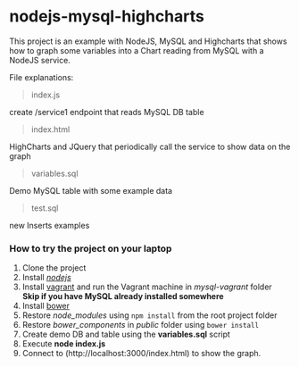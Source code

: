 # nodejs-mysql-highcharts

This project is an example with NodeJS, MySQL and Highcharts that shows how to graph some variables into a Chart reading from MySQL with a NodeJS service.

File explanations:

> index.js

create /service1 endpoint that reads MySQL DB table

> index.html 

HighCharts and JQuery that periodically call the service to show data on the graph

> variables.sql

Demo MySQL table with some example data

> test.sql

new Inserts examples

### How to try the project on your laptop

1. Clone the project
1. Install [*nodejs*](https://nodejs.org)
1. Install [vagrant](https://www.vagrantup.com/) and run the Vagrant machine in *mysql-vagrant* folder **Skip if you have MySQL already installed somewhere**
1. Install [bower](http://bower.io/#install-bower)
1. Restore *node_modules* using ```npm install``` from the root project folder
1. Restore *bower_components* in *public* folder using ```bower install```
1. Create demo DB and table using the **variables.sql** script
1. Execute **node index.js**
1. Connect to (http://localhost:3000/index.html) to show the graph.
